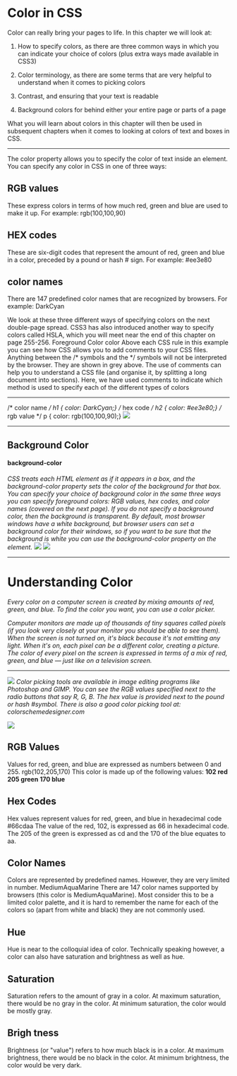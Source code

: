 # Color in CSS
Color can really bring your pages to life.
In this chapter we will look at:

1. How to specify colors, as there are three common ways in
which you can indicate your choice of colors (plus extra
ways made available in CSS3)

2. Color terminology, as there are some terms that are very
helpful to understand when it comes to picking colors

3. Contrast, and ensuring that your text is readable

4. Background colors for behind either your entire page or
parts of a page

What you will learn about colors in this chapter will then be
used in subsequent chapters when it comes to looking at
colors of text and boxes in CSS.
***
The color property allows you
to specify the color of text inside
an element. You can specify any
color in CSS in one of three ways:
## RGB values
These express colors in terms
of how much red, green and
blue are used to make it up. For
example: rgb(100,100,90)
## HEX codes
These are six-digit codes that
represent the amount of red,
green and blue in a color,
preceded by a pound or hash #
sign. For example: #ee3e80
## color names
There are 147 predefined color
names that are recognized
by browsers. For example:
DarkCyan

We look at these three different
ways of specifying colors on the
next double-page spread.
CSS3 has also introduced
another way to specify colors
called HSLA, which you will
meet near the end of this chapter
on page 255-256.
Foreground Color
color
Above each CSS rule in this
example you can see how CSS
allows you to add comments
to your CSS files. Anything
between the /* symbols and
the */ symbols will not be
interpreted by the browser.
They are shown in grey above.
The use of comments can help
you to understand a CSS file
(and organise it, by splitting a
long document into sections).
Here, we have used comments
to indicate which method is used
to specify each of the different
types of colors
***
/* color name */
h1 {
color: DarkCyan;}
/* hex code */
h2 {
color: #ee3e80;}
/* rgb value */
p {
color: rgb(100,100,90);}
![](https://i.ibb.co/5shrdJJ/8.png)
***
## Background Color
#### background-color



_CSS treats each HTML element as if it appears in a box, and the background-color property sets the color of the background for that box. You can specify your choice of background color in the same three ways you can specify foreground colors: RGB values, hex codes, and color names (covered on the next page). If you do not specify a background color, then the background is transparent. By default, most browser windows have a white background, but browser users can set a background color for their windows, so if you want to be sure that the background
is white you can use the background-color property on the <body> element._
![](https://i.ibb.co/bHJb6Th/9.png)
![](https://i.ibb.co/tcDsbHS/10.png)

***
# Understanding Color
_Every color on a computer screen is created by mixing amounts of red,
green, and blue. To find the color you want, you can use a color picker._

_Computer monitors are made up of thousands of tiny squares called pixels (if you look very closely at your monitor you should be able to see them). When the screen is not turned on, it's black because it's not emitting any light. When it's
on, each pixel can be a different color, creating a picture. The color of every pixel on the screen is expressed in terms of a mix of red, green, and blue — just like on a television screen._
***
![](https://i.ibb.co/yWptNBQ/11.png)
_Color picking tools are available in image editing programs like Photoshop and GIMP. You can see the RGB values specified next to the radio buttons that
say R, G, B. The hex value is provided next to the pound or hash #symbol. There is also a good color picking tool at: colorschemedesigner.com_

![](https://i.ibb.co/jJ6kjhG/12.png)

## RGB Values
Values for red, green, and blue are expressed as numbers
between 0 and 255. rgb(102,205,170) This color is made up of the
following values:
**102 red**
**205 green**
**170 blue**
## Hex Codes
Hex values represent values for red, green, and blue in hexadecimal code
#66cdaa
The value of the red, 102, is expressed as 66 in hexadecimal code. The 205 of the green is expressed as cd and the 170 of
the blue equates to aa.
## Color Names
Colors are represented by predefined names. However, they are very limited in number.
MediumAquaMarine There are 147 color names supported by browsers (this color is MediumAquaMarine). Most consider this to be a limited color palette, and it is
hard to remember the name for each of the colors so (apart from white and black) they are not commonly used.

## Hue
Hue is near to the colloquial idea of color. Technically speaking however, a color can also have saturation and brightness as well as hue.
 
## Saturation
Saturation refers to the amount of gray in a color. At maximum saturation, there would be no gray in the color. At minimum saturation, the color would be mostly gray.
## Brigh tness
Brightness (or "value") refers to how much black is in a color.  At maximum brightness, there would be no black in the color. At minimum brightness, the
color would be very dark.